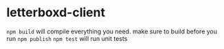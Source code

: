 # letterboxd-client

`npm build` will compile everything you need. make sure to build before you run `npm publish`
`npm test` will run unit tests